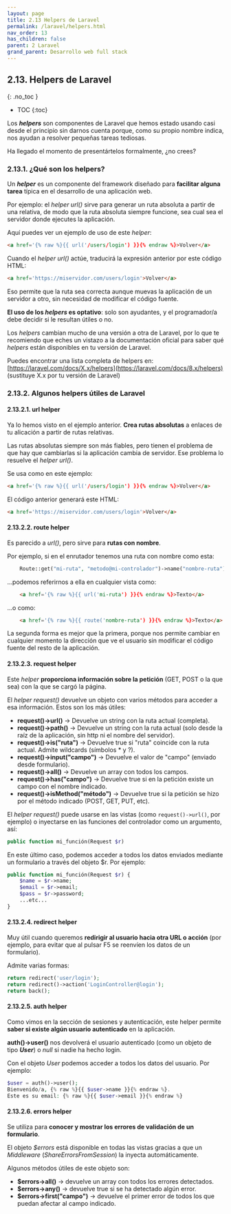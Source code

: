 ```yaml
---
layout: page
title: 2.13 Helpers de Laravel
permalink: /laravel/helpers.html
nav_order: 13
has_children: false
parent: 2 Laravel
grand_parent: Desarrollo web full stack
---
```


## 2.13. Helpers de Laravel
{: .no_toc }

- TOC
{:toc}

Los ***helpers*** son componentes de Laravel que hemos estado usando casi desde el principio sin darnos cuenta porque, como su propio nombre indica, nos ayudan a resolver pequeñas tareas tediosas.

Ha llegado el momento de presentártelos formalmente, ¿no crees?

### 2.13.1. ¿Qué son los helpers?

Un ***helper*** es un componente del framework diseñado para **facilitar alguna tarea** típica en el desarrollo de una aplicación web.

Por ejemplo: el *helper url()* sirve para generar un ruta absoluta a partir de una relativa, de modo que la ruta absoluta siempre funcione, sea cual sea el servidor donde ejecutes la aplicación.

Aquí puedes ver un ejemplo de uso de este *helper*:

```html
<a href='{% raw %}{{ url('/users/login') }}{% endraw %}>Volver</a>
```

Cuando el *helper url()* actúe, traducirá la expresión anterior por este código HTML:

```html
<a href='https://miservidor.com/users/login'>Volver</a>
```

Eso permite que la ruta sea correcta aunque muevas la aplicación de un servidor a otro, sin necesidad de modificar el código fuente.

**El uso de los *helpers* es optativo**: solo son ayudantes, y el programador/a debe decidir si le resultan útiles o no.

Los *helpers* cambian mucho de una versión a otra de Laravel, por lo que te recomiendo que eches un vistazo a la documentación oficial para saber qué *helpers* están disponibles en tu versión de Laravel.

Puedes encontrar una lista completa de helpers en: [https://laravel.com/docs/X.x/helpers](https://laravel.com/docs/8.x/helpers) (sustituye X.x por tu versión de Laravel)

### 2.13.2. Algunos helpers útiles de Laravel

#### 2.13.2.1. url helper

Ya lo hemos visto en el ejemplo anterior. **Crea rutas absolutas** a enlaces de tu alicación a partir de rutas relativas.

Las rutas absolutas siempre son más fiables, pero tienen el problema de que hay que cambiarlas si la aplicación cambia de servidor. Ese problema lo resuelve el *helper url()*.

Se usa como en este ejemplo:

```html
<a href='{% raw %}{{ url('/users/login') }}{% endraw %}>Volver</a>
```

El código anterior generará este HTML:

```html
<a href='https://miservidor.com/users/login'>Volver</a>
```

#### 2.13.2.2. route helper

Es parecido a *url()*, pero sirve para **rutas con nombre**.

Por ejemplo, si en el enrutador tenemos una ruta con nombre como esta:

```php
    Route::get("mi-ruta", "metodo@mi-controlador")->name("nombre-ruta");
```

...podemos referirnos a ella en cualquier vista como:

```html
    <a href='{% raw %}{{ url('mi-ruta') }}{% endraw %}>Texto</a>
```

...o como:

```html
    <a href='{% raw %}{{ route('nombre-ruta') }}{% endraw %}>Texto</a>
```

La segunda forma es mejor que la primera, porque nos permite cambiar en cualquier momento la dirección que ve el usuario sin modificar el código fuente del resto de la aplicación.

#### 2.13.2.3. request helper

Este *helper* **proporciona información sobre la petición** (GET, POST o la que sea) con la que se cargó la página.

El *helper request()* devuelve un objeto con varios métodos para acceder a esa información. Estos son los más útiles:

* **request()->url()** → Devuelve un string con la ruta actual (completa).
* **request()->path()** → Devuelve un string con la ruta actual (solo desde la raíz de la aplicación, sin http ni el nombre del servidor).
* **request()->is("ruta")** → Devuelve true si "ruta" coincide con la ruta actual. Admite wildcards (símbolos * y ?).
* **request()->input("campo")** → Devuelve el valor de "campo" (enviado desde formulario).
* **request()->all()** → Devuelve un array con todos los campos.
* **request()->has("campo")** → Devuelve true si en la petición existe un campo con el nombre indicado.
* **request()->isMethod("método")** → Devuelve true si la petición se hizo por el método indicado (POST, GET, PUT, etc).

El *helper request()* puede usarse en las vistas (como ```request()->url()```, por ejemplo) o inyectarse en las funciones del controlador como un argumento, así:

```php
public function mi_función(Request $r)
```

En este último caso, podemos acceder a todos los datos enviados mediante un formulario a través del objeto $r. Por ejemplo:

```php
public function mi_función(Request $r) {
    $name = $r->name;
    $email = $r->email;
    $pass = $r->password;
    ...etc...
}
```

#### 2.13.2.4. redirect helper

Muy útil cuando queremos **redirigir al usuario hacia otra URL o acción** (por ejemplo, para evitar que al pulsar F5 se reenvíen los datos de un formulario).

Admite varias formas:

```php
return redirect('user/login');
return redirect()->action('LoginController@login'); 
return back();
```

#### 2.13.2.5. auth helper

Como vimos en la sección de sesiones y autenticación, este helper permite **saber si existe algún usuario autenticado** en la aplicación.

**auth()->user()** nos devolverá el usuario autenticado (como un objeto de tipo ***User***) o *null* si nadie ha hecho login.

Con el objeto *User* podemos acceder a todos los datos del usuario. Por ejemplo:

```php
$user = auth()->user();
Bienvenido/a, {% raw %}{{ $user->name }}{% endraw %}. 
Este es su email: {% raw %}{{ $user->email }}{% endraw %}
```

#### 2.13.2.6. errors helper

Se utiliza para **conocer y mostrar los errores de validación de un formulario**.

El objeto *$errors* está disponible en todas las vistas gracias a que un *Middleware* (*ShareErrorsFromSession*) la inyecta automáticamente.

Algunos métodos útiles de este objeto son:

* **$errors->all()** → devuelve un array con todos los errores detectados.
* **$errors->any()** → devuelve true si se ha detectado algún error.
* **$errors->first("campo")** → devuelve el primer error de todos los que puedan afectar al campo indicado.

